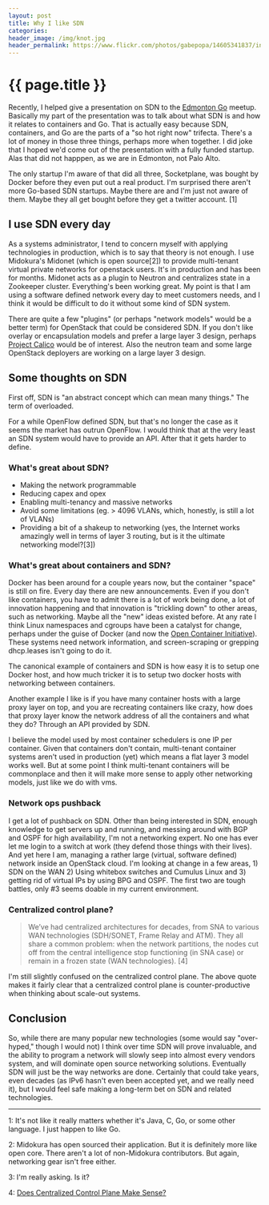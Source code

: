 ```yaml
---
layout: post
title: Why I like SDN
categories:
header_image: /img/knot.jpg
header_permalink: https://www.flickr.com/photos/gabepopa/14605341837/in/photolist-ofCchz-t39Ge-hnmAWV-8bhrRf-3RUaK-bmann8-jkeT6Z-DNgt9-6iPNaD-qqoaRz-dkAUPQ-kXv9FR-bman9Z-EZD6u-8NcrZZ-9yV5Vj-tp4Gqs-3qBxZY-8RGfyh-ozeFw3-5iVV28-nTPSMb-6ak4Di-4eZQd6-5wzw9G-bmajPn-4AmW5Q-bmam2V-cYp6kG-9SWamu-9j8aDz-71uENs-6VFVAJ-7hixgR-3qBzLN-9tvdoA-rAdDmh-4dFSg9-8U3j8o-cTQ4sQ-6aQSPb-6Cngxs-8ohbAi-EJxzR-8ysKnF-AiH5P-o3vpnh-bmajeD-Aa4VP-86kLRf
---
```


# {{ page.title }}

Recently, I helped give a presentation on SDN to the [Edmonton Go](https://edmontongo.org/) meetup. Basically my part of the presentation was to talk about what SDN is and how it relates to containers and Go. That is actually easy because SDN, containers, and Go are the parts of a "so hot right now" trifecta. There's a lot of money in those three things, perhaps more when together. I did joke that I hoped we'd come out of the presentation with a fully funded startup. Alas that did not happpen, as we are in Edmonton, not Palo Alto.

The only startup I'm aware of that did all three, Socketplane, was bought by Docker before they even put out a real product. I'm surprised there aren't more Go-based SDN startups. Maybe there are and I'm just not aware of them. Maybe they all get bought before they get a twitter account. [1]

## I use SDN every day

As a systems administrator, I tend to concern myself with applying technologies in production, which is to say that theory is not enough. I use Midokura's Midonet (which is open source[2]) to provide multi-tenant virtual private networks for openstack users. It's in production and has been for months. Midonet acts as a plugin to Neutron and centralizes state in a Zookeeper cluster. Everything's been working great. My point is that I am using a software defined network every day to meet customers needs, and I think it would be difficult to do it without some kind of SDN system.

There are quite a few "plugins" (or perhaps "network models" would be a better term) for OpenStack that could be considered SDN. If you don't like overlay or encapsulation models and prefer a large layer 3 design, perhaps [Project Calico](http://www.projectcalico.org/) would be of interest. Also the neutron team and some large OpenStack deployers are working on a large layer 3 design.

## Some thoughts on SDN 

First off, SDN is "an abstract concept which can mean many things." The term of overloaded. 

For a while OpenFlow defined SDN, but that's no longer the case as it seems the market has outrun OpenFlow. I would think that at the very least an SDN system would have to provide an API. After that it gets harder to define.

### What's great about SDN?

- Making the network programmable
- Reducing capex and opex
- Enabling multi-tenancy and massive networks
- Avoid some limitations (eg. > 4096 VLANs, which, honestly, is still a lot of VLANs)
- Providing a bit of a shakeup to networking (yes, the Internet works amazingly well in terms of layer 3 routing, but is it the ultimate networking model?[3])

### What's great about containers and SDN?

Docker has been around for a couple years now, but the container "space" is still on fire. Every day there are new announcements. Even if you don't like containers, you have to admit there is a lot of work being done, a lot of innovation happening and that innovation is "trickling down" to other areas, such as networking. Maybe all the "new" ideas existed before. At any rate I think Linux namespaces and cgroups have been a catalyst for change, perhaps under the guise of Docker (and now the [Open Container Initiative](https://www.opencontainers.org/)). These systems need network information, and screen-scraping or grepping dhcp.leases isn't going to do it.

The canonical example of containers and SDN is how easy it is to setup one Docker host, and how much tricker it is to setup two docker hosts with networking between containers.

Another example I like is if you have many container hosts with a large proxy layer on top, and you are recreating containers like crazy, how does that proxy layer know the network address of all the containers and what they do? Through an API provided by SDN.

I believe the model used by most container schedulers is one IP per container. Given that containers don't contain, multi-tenant container systems aren't used in production (yet) which means a flat layer 3 model works well. But at some point I think multi-tenant containers will be commonplace and then it will make more sense to apply other networking models, just like we do with vms.

### Network ops pushback

I get a lot of pushback on SDN. Other than being interested in SDN, enough knowledge to get servers up and running, and messing around with BGP and OSPF for high availability, I'm not a networking expert. No one has ever let me login to a switch at work (they defend those things with their lives). And yet here I am, managing a rather large (virtual, software defined) network inside an OpenStack cloud. I'm looking at change in a few areas, 1) SDN on the WAN 2) Using whitebox switches and Cumulus Linux and 3) getting rid of virtual IPs by using BPG and OSPF. The first two are tough battles, only #3 seems doable in my current environment.

### Centralized control plane?

> We’ve had centralized architectures for decades, from SNA to various WAN technologies (SDH/SONET, Frame Relay and ATM). They all share a common problem: when the network partitions, the nodes cut off from the central intelligence stop functioning (in SNA case) or remain in a frozen state (WAN technologies). [4]

I'm still slightly confused on the centralized control plane. The above quote makes it fairly clear that a centralized control plane is counter-productive when thinking about scale-out systems.

## Conclusion

So, while there are many popular new technologies (some would say "over-hyped," though I would not) I think over time SDN will prove invaluable, and the ability to program a network will slowly seep into almost every vendors system, and will dominate open source networking solutions. Eventually SDN will just be the way networks are done. Certainly that could take years, even decades (as IPv6 hasn't even been accepted yet, and we really need it), but I would feel safe making a long-term bet on SDN and related technologies.

<hr >

1: It's not like it really matters whether it's Java, C, Go, or some other language. I just happen to like Go.

2: Midokura has open sourced their application. But it is definitely more like open core. There aren't a lot of non-Midokura contributors. But again, networking gear isn't free either.

3: I'm really asking. Is it?

4: [Does Centralized Control Plane Make Sense?](http://blog.ipspace.net/2014/05/does-centralized-control-plane-make.html)
